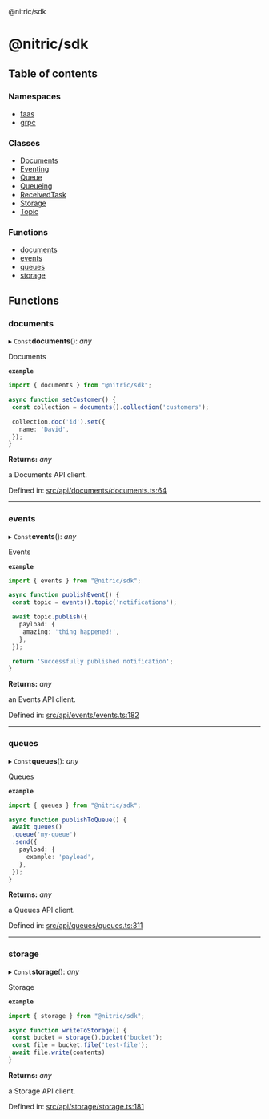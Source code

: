 @nitric/sdk

# @nitric/sdk

## Table of contents

### Namespaces

- [faas](modules/faas.md)
- [grpc](modules/grpc.md)

### Classes

- [Documents](classes/documents.md)
- [Eventing](classes/eventing.md)
- [Queue](classes/queue.md)
- [Queueing](classes/queueing.md)
- [ReceivedTask](classes/receivedtask.md)
- [Storage](classes/storage.md)
- [Topic](classes/topic.md)

### Functions

- [documents](README.md#documents)
- [events](README.md#events)
- [queues](README.md#queues)
- [storage](README.md#storage)

## Functions

### documents

▸ `Const`**documents**(): *any*

Documents

**`example`** 
```typescript
import { documents } from "@nitric/sdk";

async function setCustomer() {
 const collection = documents().collection('customers');

 collection.doc('id').set({
   name: 'David',
 });
}
```

**Returns:** *any*

a Documents API client.

Defined in: [src/api/documents/documents.ts:64](https://github.com/nitrictech/node-sdk/blob/b6b885f/src/api/documents/documents.ts#L64)

___

### events

▸ `Const`**events**(): *any*

Events

**`example`** 
```typescript
import { events } from "@nitric/sdk";

async function publishEvent() {
 const topic = events().topic('notifications');

 await topic.publish({
   payload: {
    amazing: 'thing happened!',
   },
 });

 return 'Successfully published notification';
}
```

**Returns:** *any*

an Events API client.

Defined in: [src/api/events/events.ts:182](https://github.com/nitrictech/node-sdk/blob/b6b885f/src/api/events/events.ts#L182)

___

### queues

▸ `Const`**queues**(): *any*

Queues

**`example`** 
```typescript
import { queues } from "@nitric/sdk";

async function publishToQueue() {
 await queues()
 .queue('my-queue')
 .send({
   payload: {
     example: 'payload',
   },
 });
}
```

**Returns:** *any*

a Queues API client.

Defined in: [src/api/queues/queues.ts:311](https://github.com/nitrictech/node-sdk/blob/b6b885f/src/api/queues/queues.ts#L311)

___

### storage

▸ `Const`**storage**(): *any*

Storage

**`example`** 
```typescript
import { storage } from "@nitric/sdk";

async function writeToStorage() {
 const bucket = storage().bucket('bucket');
 const file = bucket.file('test-file');
 await file.write(contents)
}
```

**Returns:** *any*

a Storage API client.

Defined in: [src/api/storage/storage.ts:181](https://github.com/nitrictech/node-sdk/blob/b6b885f/src/api/storage/storage.ts#L181)
